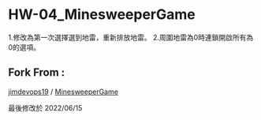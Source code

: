 # HW-04_MinesweeperGame

1.修改為第一次選擇選到地雷，重新排放地雷。
2.周圍地雷為0時連鎖開啟所有為0的選項。


## Fork From :
[jimdevops19](https://github.com/jimdevops19) / [MinesweeperGame](https://github.com/jimdevops19/MinesweeperGame)


最後修改於 2022/06/15
